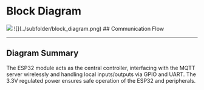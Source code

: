 # Block Diagram

<img src="../Block_Diagram.png">
![](../subfolder/block_diagram.png)
## Communication Flow


---

## Diagram Summary

The ESP32 module acts as the central controller, interfacing with the MQTT server wirelessly and handling local inputs/outputs via GPIO and UART. The 3.3V regulated power ensures safe operation of the ESP32 and peripherals.

